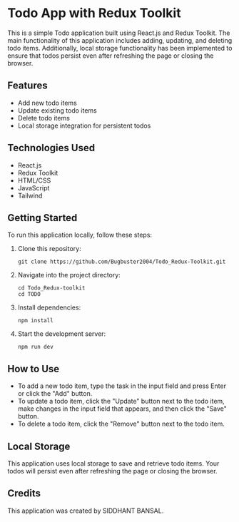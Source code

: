# Todo App with Redux Toolkit

This is a simple Todo application built using React.js and Redux Toolkit. The main functionality of this application includes adding, updating, and deleting todo items. Additionally, local storage functionality has been implemented to ensure that todos persist even after refreshing the page or closing the browser.

## Features

- Add new todo items
- Update existing todo items
- Delete todo items
- Local storage integration for persistent todos

## Technologies Used

- React.js
- Redux Toolkit
- HTML/CSS
- JavaScript
- Tailwind

## Getting Started

To run this application locally, follow these steps:

1. Clone this repository:

   ```
   git clone https://github.com/Bugbuster2004/Todo_Redux-Toolkit.git
   ```

2. Navigate into the project directory:

   ```
   cd Todo_Redux-toolkit
   cd TODO
   ```

3. Install dependencies:

   ```
   npm install
   ```

4. Start the development server:

   ```
   npm run dev
   ```



## How to Use

- To add a new todo item, type the task in the input field and press Enter or click the "Add" button.
- To update a todo item, click the "Update" button next to the todo item, make changes in the input field that appears, and then click the "Save" button.
- To delete a todo item, click the "Remove" button next to the todo item.

## Local Storage

This application uses local storage to save and retrieve todo items. Your todos will persist even after refreshing the page or closing the browser.

## Credits

This application was created by SIDDHANT BANSAL.
